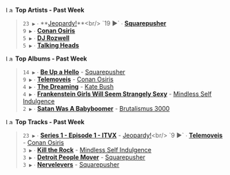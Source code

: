 <!--START_LASTFM_ARTISTS:{"period": "7day", "rows": 5}-->
<a href="https://last.fm" target="_blank"><img src="https://user-images.githubusercontent.com/17434202/215290617-e793598d-d7c9-428f-9975-156db1ba89cc.svg" alt="Last.fm Logo" width="18" height="13"/></a> **Top Artists - Past Week**

> `23 ▶️` ∙ **[Jeopardy!](https://www.last.fm/music/Jeopardy!)**<br/>
> `19 ▶️` ∙ **[Squarepusher](https://www.last.fm/music/Squarepusher)**<br/>
> `9 ▶️` ∙ **[Conan Osiris](https://www.last.fm/music/Conan+Osiris)**<br/>
> `5 ▶️` ∙ **[DJ Rozwell](https://www.last.fm/music/DJ+Rozwell)**<br/>
> `5 ▶️` ∙ **[Talking Heads](https://www.last.fm/music/Talking+Heads)**<br/>
<!--END_LASTFM_ARTISTS-->

<!--START_LASTFM_ALBUMS:{"period": "7day", "rows": 5}-->
<a href="https://last.fm" target="_blank"><img src="https://user-images.githubusercontent.com/17434202/215290617-e793598d-d7c9-428f-9975-156db1ba89cc.svg" alt="Last.fm Logo" width="18" height="13"/></a> **Top Albums - Past Week**

> `14 ▶️` ∙ **[Be Up a Hello](https://www.last.fm/music/Squarepusher/Be+Up+a+Hello)** - [Squarepusher](https://www.last.fm/music/Squarepusher)<br/>
> `9 ▶️` ∙ **[Telemoveis](https://www.last.fm/music/Conan+Osiris/Telemoveis)** - [Conan Osiris](https://www.last.fm/music/Conan+Osiris)<br/>
> `4 ▶️` ∙ **[The Dreaming](https://www.last.fm/music/Kate+Bush/The+Dreaming)** - [Kate Bush](https://www.last.fm/music/Kate+Bush)<br/>
> `4 ▶️` ∙ **[Frankenstein Girls Will Seem Strangely Sexy](https://www.last.fm/music/Mindless+Self+Indulgence/Frankenstein+Girls+Will+Seem+Strangely+Sexy)** - [Mindless Self Indulgence](https://www.last.fm/music/Mindless+Self+Indulgence)<br/>
> `2 ▶️` ∙ **[Satan Was A Babyboomer](https://www.last.fm/music/Brutalismus+3000/Satan+Was+A+Babyboomer)** - [Brutalismus 3000](https://www.last.fm/music/Brutalismus+3000)<br/>
<!--END_LASTFM_ALBUMS-->

<!--START_LASTFM_TRACKS:{"period": "7day", "rows": 5}-->
<a href="https://last.fm" target="_blank"><img src="https://user-images.githubusercontent.com/17434202/215290617-e793598d-d7c9-428f-9975-156db1ba89cc.svg" alt="Last.fm Logo" width="18" height="13"/></a> **Top Tracks - Past Week**

> `23 ▶️` ∙ **[Series 1 - Episode 1 - ITVX](https://www.last.fm/music/Jeopardy!/_/Series+1+-+Episode+1+-+ITVX)** - [Jeopardy!](https://www.last.fm/music/Jeopardy!)<br/>
> `9 ▶️` ∙ **[Telemoveis](https://www.last.fm/music/Conan+Osiris/_/Telemoveis)** - [Conan Osiris](https://www.last.fm/music/Conan+Osiris)<br/>
> `3 ▶️` ∙ **[Kill the Rock](https://www.last.fm/music/Mindless+Self+Indulgence/_/Kill+the+Rock)** - [Mindless Self Indulgence](https://www.last.fm/music/Mindless+Self+Indulgence)<br/>
> `3 ▶️` ∙ **[Detroit People Mover](https://www.last.fm/music/Squarepusher/_/Detroit+People+Mover)** - [Squarepusher](https://www.last.fm/music/Squarepusher)<br/>
> `3 ▶️` ∙ **[Nervelevers](https://www.last.fm/music/Squarepusher/_/Nervelevers)** - [Squarepusher](https://www.last.fm/music/Squarepusher)<br/>
<!--END_LASTFM_TRACKS-->